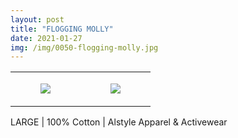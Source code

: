 ```yaml
---
layout: post
title: "FLOGGING MOLLY"
date: 2021-01-27
img: /img/0050-flogging-molly.jpg
---
```




<table style="width:100%;"><tr><td style="vertical-align:top;">
      <figure class="tmblr-full" data-orig-height="2048" data-orig-width="1365" data-orig-src="https://concertshirts.netlify.app/shirts/0050/0050-01.jpg"><img src="https://64.media.tumblr.com/02f140802010ef3ee441e970f953fc6a/046d8fcf129576ff-79/s540x810/646046249465b68fe427bb228ca724f9ada4f08b.jpg" data-orig-height="2048" data-orig-width="1365" data-orig-src="https://concertshirts.netlify.app/shirts/0050/0050-01.jpg"/></figure></td>
    <td style="vertical-align:top;">
      <figure class="tmblr-full" data-orig-height="2048" data-orig-width="1365" data-orig-src="https://concertshirts.netlify.app/shirts/0050/0050-02.jpg"><img src="https://64.media.tumblr.com/c29e38cbe4a3df07df9c60b7fda8a9c6/046d8fcf129576ff-81/s540x810/f46297e2036328a76586ecac80ec96db218fb73b.jpg" data-orig-height="2048" data-orig-width="1365" data-orig-src="https://concertshirts.netlify.app/shirts/0050/0050-02.jpg"/></figure></td>
  </tr></table><p>
  LARGE | 100% Cotton | Alstyle Apparel &amp; Activewear
</p>
